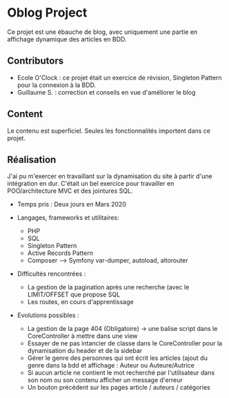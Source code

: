 # Oblog Project

Ce projet est une ébauche de blog, avec uniquement une partie en affichage dynamique des articles en BDD. 

Contributors
--
- Ecole O'Clock : ce projet était un exercice de révision, Singleton Pattern pour la connexion à la BDD.
- Guillaume S. : correction et conseils en vue d'améliorer le blog

Content
--
Le contenu est superficiel. Seules les fonctionnalités importent dans ce projet. 

Réalisation
--

J'ai pu m'exercer en travaillant sur la dynamisation du site à partir d'une intégration en dur. 
C'était un bel exercice pour travailler en POO/architecture MVC et des jointures SQL. 

- Temps pris : Deux jours en  Mars 2020
  
- Langages, frameworks et utilitaires:
  - PHP
  - SQL
  - Singleton Pattern
  - Active Records Pattern
  - Composer --> Symfony var-dumper, autoload, altorouter


- Difficultés rencontrées :
    - La gestion de la pagination après une recherche (avec le LIMIT/OFFSET que propose SQL
    - Les routes, en cours d'apprentissage 

- Evolutions possibles :
  - La gestion de la page 404 (Obligatoire) -> une balise script dans le CoreController à mettre dans une view
  - Essayer de ne pas intancier de classe dans le CoreController pour la dynamisation du header et de la sidebar
  - Gérer le genre des personnes qui ont écrit les articles (ajout du genre dans la bdd et affichage : Auteur ou Auteure/Autrice
  - Si aucun article ne contient le mot recherché par l'utilisateur dans son nom ou son contenu afficher un message d'erreur
  - Un bouton précédent sur les pages article / auteurs / catégories